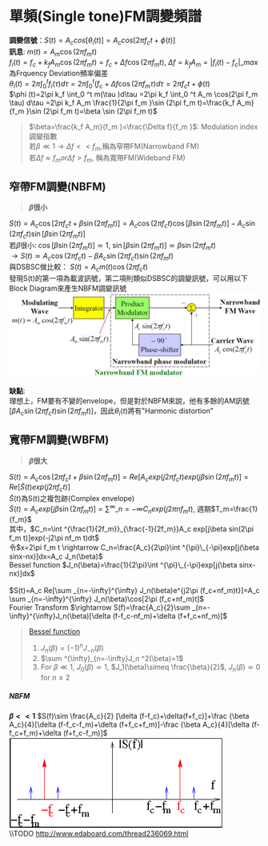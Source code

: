 # 單頻(Single tone)FM調變頻譜
**調變信號**：$S(t)=A_ccos[\theta _i (t)]=A_c cos[2\pi f_c t+\phi (t)]$ </br>
**訊息**: $m(t)=A_m \cos(2\pi f_m t)$ </br>
$f_i (t)=f_c +k_f A_m \cos(2\pi f_m t)=f_c + \Delta f\cos(2\pi f_m t)$, $\Delta f=k_f A_m=|f_i (t)-f_c|\_{max}$ 為Frquency Deviation頻率偏差 </br>
$\theta _i (t)=2\pi \int ^t _0 f_i(\tau) d\tau =2\pi \int ^t _0 (f_c+\Delta f\cos(2\pi f_m \tau) d\tau=2\pi f_c t+\phi (t)$ </br>
$\phi (t)=2\pi k_f \int_0 ^t m(\tau )d\tau =2\pi k_f \int_0 ^t A_m \cos(2\pi f_m \tau) d\tau =2\pi k_f A_m \frac{1}{2\pi f_m }\sin (2\pi f_m t)=\frac{k_f A_m}{f_m }\sin (2\pi f_m t)=\beta \sin (2\pi f_m t)$
> $\beta=\frac{k_f A_m}{f_m }=\frac{\Delta f}{f_m }$: Modulation index 調變指數 </br>
> 若$\beta\ll 1\rightarrow \Delta f<<f_m$,稱為窄帶FM(Narrowband FM) </br>
> 若$\Delta f\approx f_m or \Delta f>f_m$, 稱為寬帶FM(Wideband FM) </br>

## 窄帶FM調變(NBFM)
> **$\beta$很小** </br>

$S(t)=A_c\cos[2\pi f_c t+\beta \sin (2\pi f_m t)]=A_c\cos(2\pi f_c t)\cos[\beta \sin (2\pi f_m t)]-A_c \sin(2\pi f_c t)\sin[\beta \sin (2\pi f_m t)]$ </br>
若$\beta$很小: $\cos[\beta \sin (2\pi f_m t)]\simeq 1$, $\sin[\beta \sin (2\pi f_m t)]\simeq \beta \sin (2\pi f_m t)$ </br>
$\rightarrow S(t)\simeq A_c \cos (2\pi f_c t)-\beta A_c \sin (2\pi f_c t)\sin (2\pi f_m t)$ </br>
與DSBSC做比較： $S(t)=A_c m(t)\cos (2\pi f_c t)$ </br>
發現S(t)的第一項為載波訊號，第二項則類似DSBSC的調變訊號，可以用以下Block Diagram來產生NBFM調變訊號 </br>
![NBFM_modulator](https://github.com/ChenBlue/Communication-System-Note/blob/master/Angle_Modulation/Material/NBFM_mod.JPG) </br>
</br>
**缺點**: </br>
理想上，FM要有不變的envelope，但是對於NBFM來說，他有多餘的AM訊號[$\beta A_c \sin (2\pi f_c t)\sin (2\pi f_m t)$]，因此$\theta _i (t)$將有"Harmonic distortion"

## 寬帶FM調變(WBFM)
> **$\beta$很大** </br>

$S(t)=A_c\cos[2\pi f_c t+\beta \sin (2\pi f_m t)]=Re[A_c exp(j2\pi f_c t)exp(j\beta \sin (2\pi f_m t)]=Re[\tilde{S}(t)exp(j2\pi f_c t)]$ </br>
$\tilde{S}(t)$為S(t)之複包跡(Complex envelope) </br>
$\tilde{S}(t)=A_c exp[j\beta \sin (2\pi f_m t)]=\sum^{\infty} \_{n=-\infty} C_n exp(j2\pi nf_m t)$, 週期$T_m=\frac{1}{f_m}$ </br>
其中，$C_n=\int ^{\frac{1}{2f_m}}_{\frac{-1}{2f_m}}A_c exp[j\beta sin(2\pi f_m t)]exp(-j2\pi nf_m t)dt$ </br>
令$x=2\pi f_m t \rightarrow C_n=\frac{A_c}{2\pi}\int ^{\pi}\_{-\pi}exp[j(\beta sinx-nx)]dx=A_c J_n(\beta)$ </br>
Bessel function $J_n(\beta)=\frac{1}{2\pi}\int ^{\pi}\_{-\pi}exp[j(\beta sinx-nx)]dx$ </br>
</br>
$S(t)=A_c Re[\sum _{n=-\infty}^{\infty} J_n(\beta)e^{j2\pi (f_c+nf_m)t}]=A_c \sum _{n=-\infty}^{\infty} J_n(\beta)\cos[2\pi (f_c+nf_m)t]$ </br>
Fourier Transform $\rightarrow S(f)=\frac{A_c}{2}\sum _{n=-\infty}^{\infty}J_n(\beta)[\delta (f-f_c-nf_m)+\delta (f+f_c+nf_m)]$ </br>

> [Bessel function](https://zh.wikipedia.org/wiki/%E8%B4%9D%E5%A1%9E%E5%B0%94%E5%87%BD%E6%95%B0) </br>
> 1. $J_n(\beta)=(-1)^n J_{-n}(\beta)$ </br>
> 2. $\sum ^{\infty}_{n=-\infty}J_n ^2(\beta)=1$ </br>
> 3. For $\beta \ll 1$, $J_0(\beta)\simeq 1$, $J_1(\beta)\simeq \frac{\beta}{2}$, $J_n(\beta)\simeq 0$ for $n\geq 2$ </br>

##### NBFM
**$\beta<<1$**
$S(f)\sim \frac{A_c}{2} [\delta (f-f_c)+\delta(f+f_c)]+\frac {\beta A_c}{4}[\delta (f-f_c-f_m)+\delta (f+f_c+f_m)]-\frac {\beta A_c}{4}[\delta (f-f_c+f_m)+\delta (f+f_c-f_m)]$ </br>
![NBFM_spectrum](https://github.com/ChenBlue/Communication-System-Note/blob/master/Angle_Modulation/Material/NBFM_spectrum.PNG) </br>
\\\TODO
http://www.edaboard.com/thread236069.html
